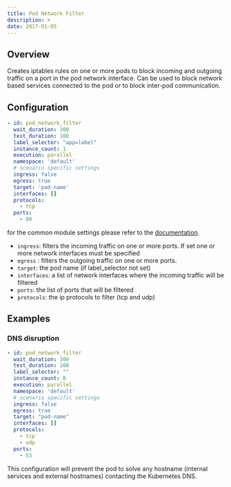 ```yaml
---
title: Pod Network Filter
description: >
date: 2017-01-05
---
```


## Overview

Creates iptables rules on one or more pods to block incoming and outgoing traffic on a port in the pod network interface. Can be used to block network based services connected to the pod or to block inter-pod communication.

## Configuration 

```yaml
- id: pod_network_filter
  wait_duration: 300
  test_duration: 100
  label_selector: "app=label"
  instance_count: 1
  execution: parallel
  namespace: 'default'
  # scenario specific settings
  ingress: false
  egress: true
  target: 'pod-name'
  interfaces: []
  protocols:
    - tcp
  ports:
    - 80
```

for the common module settings please refer to the [documentation](docs/scenarios/network-chaos-ng-scenario/network-chaos-ng-scenario-api/#basenetworkchaosconfig-base-module-configuration).

- `ingress`: filters the incoming traffic on one or more ports. If set one or more network interfaces must be specified
- `egress` : filters the outgoing traffic on one or more ports.
- `target`: the pod name (if label_selector not set)
- `interfaces`: a list of network interfaces where the incoming traffic will be filtered
- `ports`: the list of ports that will be filtered
- `protocols`: the ip protocols to filter (tcp and udp)


## Examples
### DNS disruption

```yaml
- id: pod_network_filter
  wait_duration: 300
  test_duration: 100
  label_selector: ""
  instance_count: 0
  execution: parallel
  namespace: 'default'
  # scenario specific settings
  ingress: false
  egress: true
  target: "pod-name"
  interfaces: []
  protocols:
    - tcp
    - udp
  ports:
    - 53
```

This configuration will prevent the pod to solve any hostname (internal services and external hostnames) contacting the Kubernetes DNS.

